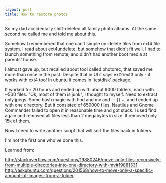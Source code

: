 ```yaml
---
layout: post
title: How to restore photos
---
```


So my dad accidentally shift-deleted all family photo albums. At the same second he called me and told me about this. 

Somehow I remembered that one can't simple un-delete files from ext4 file system. I read about ext4undelete, but somehow that didn't fit well. I had to launch something from remote, and didn't had another boot media at parents' house. 

I almost gave up, but recalled about tool called photorec, that saved me more than once in the past. Despite that in UI it says ext2/ext3 only - it works with ext4 too! In ubuntu it comes in 'testdisk' package.

It worked for 20 hours and ended up with about 9000 folders, each with ~500 files. "Ok, most of them is junk", I thought to myself. Need to extract only jpegs. Some bash magic with find and mv and -- {} +, and I ended up with one directory. But it consisted of 650000 files. Nautilus and Gnome Commander failed to open it in reasonable time and got stuck. I used find again and removed all files less than 2 megabytes in size. It removed only 15k of them. 

Now I need to write another script that will sort the files back in folders.

I'm not the first one who've done this.

Learned from:

http://stackoverflow.com/questions/19880246/move-only-files-recursively-from-multiple-directories-into-one-directory-with-mv#19881331
http://askubuntu.com/questions/201568/how-to-move-only-a-specific-amount-of-images-from-a-folder
